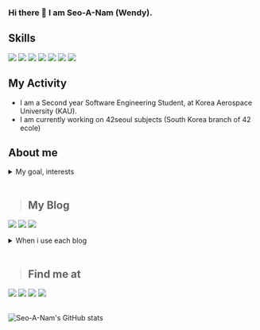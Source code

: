 ### Hi there 👋 I am Seo-A-Nam (Wendy).

## Skills
<a href="" target=""><img src="https://img.shields.io/badge/C-A8B9CC?style=flat-square&logo=C&logoColor=black"/></a>
<a href="" target=""><img src="https://img.shields.io/badge/C++-blue?style=flat-square&logo=cplusplus&logoColor=white"/></a>
<a href="" target=""><img src="https://img.shields.io/badge/Java-f89820?style=flat-square&logo=java&logoColor=007396"/></a>
<a href="" target=""><img src="https://img.shields.io/badge/Python-FFE873?style=flat-square&logo=Python&logoColor=306998"/></a>
<a href="" target=""><img src="https://img.shields.io/badge/Html-white?style=flat-square&logo=html5&logoColor=black"/></a>
<a href="" target=""><img src="https://img.shields.io/badge/VMBox-white?style=flat-square&logo=virtualbox&logoColor=black"/></a>
<a href="" target=""><img src="https://img.shields.io/badge/debian-white?style=flat-square&logo=debian&logoColor=d70a53"/></a>
## My Activity
* I am a Second year Software Engineering Student, at Korea Aerospace University (KAU).
* I am currently working on 42seoul subjects (South Korea branch of 42 ecole)

## About me  
<details>
<summary>My goal, interests</summary>
<div markdown="1">
*  My goal is to work at US as a Software engineer in future.<br>
* I like to post what i learned on my blog. check the links bellow to find that out~<br>
* I'm highly interested in Language exchange. So just hit me up to my insta or anywhere of my contact. You are welcomed as far as you're interested in progrmming or korea. :)<br>
</div>
</details>
<br>

>## My Blog
<a href="https://www.notion.so/INTRODUCTION-d21fcecf9fb64ec8a0aaa4dd7e1b70b1" target="_blank"><img src="https://img.shields.io/badge/Blog-000000?style=flag-square&logo=notion&logoColor=white"/></a>
<a href="https://seo-a-nam.github.io/" target="_blank"><img src="https://img.shields.io/badge/Blog-181717?style=flag-square&logo=github&logoColor=white"/></a>
<a href="https://nsa901.tistory.com/" target="_blank"><img src="https://img.shields.io/badge/Tistory Blog-181717?style=flag-square&logo=&logoColor=white"/></a>
<details>
<summary>When i use each blog</summary>
<div markdown="1">
* I use 'Notion' to make personal drafts, such as code review and subject page in korean.<br>
* I mostly use 'Tistory' to share things about IT knoweledge or etc.<br>
* I just made my 'Github Blog'. I will post my posts about subjects in both korean/english version.
</div>
</details>
<br>

>## Find me at  
<a href="https://profile.intra.42.fr/users/senam" target="_blank"><img src="https://img.shields.io/badge/42Seoul-000000?style=flat-square&logo=42&logoColor=white"/></a>
<a href="https://www.instagram.com/namseoa9/" target="_blank"><img src="https://img.shields.io/badge/namseoa9-E4405F?style=flat-square&logo=instagram&logoColor=white"/></a>
<a href="" target="_blank"><img src="https://img.shields.io/badge/42.4.senam@gmail.com-EA4335?style=flat-square&logo=gmail&logoColor=white"/></a>
<a href="" target="_blank"><img src="https://img.shields.io/badge/nsa901@naver.com-03C75A?style=flat-square&logo=Naver&logoColor=white"/></a>
<br></br>

![Seo-A-Nam's GitHub stats](https://github-readme-stats.vercel.app/api?username=Seo-A-Nam&show_icons=true&theme=vue)


<!--<a href="" target="_blank"><img src="https://raw.githubusercontent.com/simple-icons/simple-icons/da8fa8b57a219475a22d5eb56c8780ec01a6a596/icons/42.svg/style=flat-square"/></a>
</body>>
<!--
**Seo-A-Nam/Seo-A-Nam** is a ✨ _special_ ✨ repository because its `README.md` (this file) appears on your GitHub profile.

- 🔭 I’m currently working on ...
- 🌱 I’m currently learning ...
- 👯 I’m looking to collaborate on ...
- 🤔 I’m looking for help with ...
- 💬 Ask me about ...
- 📫 How to reach me: ...
- 😄 Pronouns: ...
- ⚡ Fun fact: ...
-->
